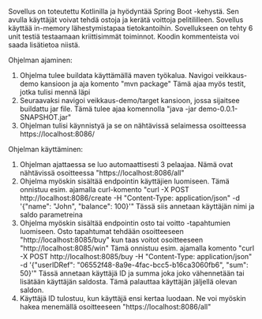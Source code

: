 Sovellus on toteutettu Kotlinilla ja hyödyntää Spring Boot -kehystä. Sen avulla käyttäjät voivat tehdä ostoja ja kerätä voittoja pelitililleen. Sovellus käyttää in-memory lähestymistapaa tietokantoihin.
Sovellukseen on tehty 6 unit testiä testaamaan kriittisimmät toiminnot. Koodin kommenteista voi saada lisätietoa niistä.

Ohjelman ajaminen:
1. Ohjelma tulee buildata käyttämällä maven työkalua. Navigoi veikkaus-demo kansioon ja aja komento "mvn package"
   Tämä ajaa myös testit, jotka tulisi mennä läpi
2. Seuraavaksi navigoi veikkaus-demo/target kansioon, jossa sijaitsee buildattu jar file. Tämä tulee ajaa komennolla "java -jar demo-0.0.1-SNAPSHOT.jar"
3. Ohjelman tulisi käynnistyä ja se on nähtävissä selaimessa osoitteessa https://localhost:8086/

Ohjelman käyttäminen:
1. Ohjelman ajattaessa se luo automaattisesti 3 pelaajaa. Nämä ovat nähtävissä osoitteessa "https://localhost:8086/all"
2. Ohjelma myöskin sisältää endpointin käyttäjien luomiseen. Tämä onnistuu esim. ajamalla curl-komento "curl -X POST http://localhost:8086/create -H "Content-Type: application/json" -d '{"name": "John", "balance": 100}'"
   Tässä siis annetaan käyttäjän nimi ja saldo parametreina
4. Ohjelma myöskin sisältää endpointin osto tai voitto -tapahtumien luomiseen. Osto tapahtumat tehdään osoitteeseen "http://localhost:8085/buy" kun taas voitot osoitteeseen "http://localhost:8085/win"
 Tämä onnistuu esim. ajamalla komento  "curl -X POST http://localhost:8085/buy -H "Content-Type: application/json" -d '{"userIDRef": "06552f48-8a9e-4fac-bcc5-b16ca3060fb6", "sum": 50}'"
 Tässä annetaan käyttäjä ID ja summa joka joko vähennetään tai lisätään käyttäjän saldosta. Tämä palauttaa käyttäjän jäljellä olevan saldon.
5. Käyttäjä ID tulostuu, kun käyttäjä ensi kertaa luodaan. Ne voi myöskin hakea menemällä osoitteeseen "https://localhost:8086/all"
